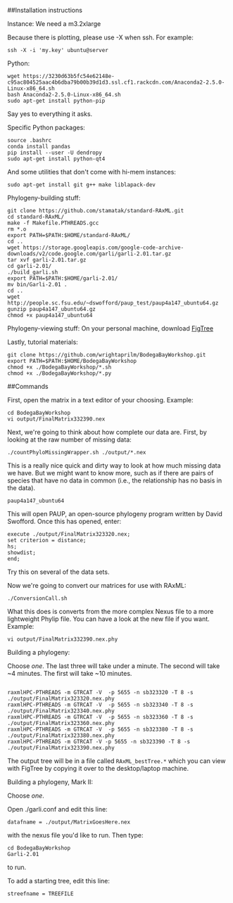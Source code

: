 ##Installation instructions

Instance: We need a m3.2xlarge

Because there is plotting, please use -X when ssh. For example:

```UNIX
ssh -X -i 'my.key' ubuntu@server
```

Python:

```UNIX
wget https://3230d63b5fc54e62148e-c95ac804525aac4b6dba79b00b39d1d3.ssl.cf1.rackcdn.com/Anaconda2-2.5.0-Linux-x86_64.sh 
bash Anaconda2-2.5.0-Linux-x86_64.sh 
sudo apt-get install python-pip 
```
Say yes to everything it asks.

Specific Python packages:

```UNIX
source .bashrc 
conda install pandas 
pip install --user -U dendropy  
sudo apt-get install python-qt4 
```

And some utilities that don't come with hi-mem instances:

```UNIX
sudo apt-get install git g++ make liblapack-dev
```

Phylogeny-building stuff:

```UNIX
git clone https://github.com/stamatak/standard-RAxML.git  
cd standard-RAxML/  
make -f Makefile.PTHREADS.gcc  
rm *.o  
export PATH=$PATH:$HOME/standard-RAxML/  
cd ..  
wget https://storage.googleapis.com/google-code-archive-downloads/v2/code.google.com/garli/garli-2.01.tar.gz  
tar xvf garli-2.01.tar.gz  
cd garli-2.01/  
./build_garli.sh  
export PATH=$PATH:$HOME/garli-2.01/  
mv bin/Garli-2.01 .  
cd ..  
wget http://people.sc.fsu.edu/~dswofford/paup_test/paup4a147_ubuntu64.gz  
gunzip paup4a147_ubuntu64.gz  
chmod +x paup4a147_ubuntu64  
```

Phylogeny-viewing stuff: On your personal machine, download [FigTree](http://tree.bio.ed.ac.uk/software/figtree/)


Lastly, tutorial materials:

```UNIX
git clone https://github.com/wrightaprilm/BodegaBayWorkshop.git  
export PATH=$PATH:$HOME/BodegaBayWorkshop  
chmod +x ./BodegaBayWorkshop/*.sh  
chmod +x ./BodegaBayWorkshop/*.py  
```

##Commands

First, open the matrix in a text editor of your choosing. Example:

```UNIX
cd BodegaBayWorkshop
vi output/FinalMatrix332390.nex
```

Next, we're going to think about how complete our data are. First, by looking at the raw number of missing data:

```UNIX
./countPhyloMissingWrapper.sh ./output/*.nex
```

This is a really nice quick and dirty way to look at how much missing data we have. But we might want to know more, such as if there are pairs of species that have no data in common (i.e., the relationship has no basis in the data).

```UNIX
paup4a147_ubuntu64
```

This will open PAUP, an open-source phylogeny program written by David Swofford. Once this has opened, enter:

```UNIX
execute ./output/FinalMatrix323320.nex;
set criterion = distance;
hs;
showdist;
end;
```

Try this on several of the data sets. 

Now we're going to convert our matrices for use with RAxML:

```UNIX
./ConversionCall.sh
```

What this does is converts from the more complex Nexus file to a more lightweight Phylip file. You can have a look at the new file if you want. Example:

```UNIX
vi output/FinalMatrix332390.nex.phy
```
Building a phylogeny:

Choose _one_. The last three will take under a minute. The second will take ~4 minutes. The
first will take ~10 minutes.

```UNIX

raxmlHPC-PTHREADS -m GTRCAT -V  -p 5655 -n sb323320 -T 8 -s ./output/FinalMatrix323320.nex.phy 
raxmlHPC-PTHREADS -m GTRCAT -V  -p 5655 -n sb323340 -T 8 -s ./output/FinalMatrix323340.nex.phy 
raxmlHPC-PTHREADS -m GTRCAT -V  -p 5655 -n sb323360 -T 8 -s ./output/FinalMatrix323360.nex.phy 
raxmlHPC-PTHREADS -m GTRCAT -V  -p 5655 -n sb323380 -T 8 -s ./output/FinalMatrix323380.nex.phy 
raxmlHPC-PTHREADS -m GTRCAT -V -p 5655 -n sb323390 -T 8 -s ./output/FinalMatrix323390.nex.phy 
```

The output tree will be in a file called ``RAxML_bestTree.*`` which you can view with FigTree by copying it over to the desktop/laptop machine.

Building a phylogeny, Mark II:

Choose _one_. 

Open ./garli.conf and edit this line:

```UNIX
datafname = ./output/MatrixGoesHere.nex
```

with the nexus file you'd like to run. Then type:

```UNIX
cd BodegaBayWorkshop
Garli-2.01
```

to run.

To add a starting tree, edit this line:

```UNIX
streefname = TREEFILE
```
